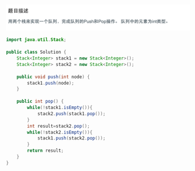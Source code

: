 ![](https://github.com/ztqer/CodingPractice/blob/master/用两个栈实现队列/用两个栈实现队列.png)
```java
import java.util.Stack;
 
public class Solution {
    Stack<Integer> stack1 = new Stack<Integer>();
    Stack<Integer> stack2 = new Stack<Integer>();
     
    public void push(int node) {
        stack1.push(node);
    }
     
    public int pop() {
        while(!stack1.isEmpty()){
            stack2.push(stack1.pop());
        }
        int result=stack2.pop();
        while(!stack2.isEmpty()){
            stack1.push(stack2.pop());
        }
        return result;
    }
}
```
